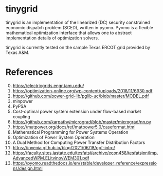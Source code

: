 # tinygrid 

tinygrid is an implementation of the linearized (DC) security constrained economic dispatch problem (SCED), written in pyomo. Pyomo is a flexible mathematical optimization interface that allows one to abstract implementation details of optimization solvers. 

tinygrid is currently tested on the sample Texas ERCOT grid provided by Texas A&M. 

# References 
0. https://electricgrids.engr.tamu.edu/
1. https://optimization-online.org/wp-content/uploads/2018/11/6930.pdf
2. https://github.com/power-grid-lib/pglib-uc/blob/master/MODEL.pdf
3. minpower 
4. PyPSA
5. Cost-optimal power system extension under flow-based market
coupling 
6. https://github.com/karpathy/micrograd/blob/master/micrograd/nn.py
7. https://matpower.org/docs/ref/matpower5.0/caseformat.html
8. Mathematical Programming for Power Systems Operation
9. Optimization of Power System Operation
10. A Dual Method for Computing Power Transfer
Distribution Factors
11. https://invenia.github.io/blog/2021/06/18/opf-intro/
12. https://faculty.sites.iastate.edu/tesfatsi/archive/econ458/tesfatsion/lmp.AdvancedWPM.ELitvinovWEM301.pdf
13. https://pyomo.readthedocs.io/en/stable/developer_reference/expressions/design.html
